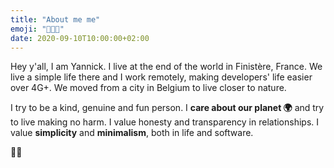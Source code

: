 ```yaml
---
title: "About me me"
emoji: "👨🏼‍💻"
date: 2020-09-10T10:00:00+02:00
---
```


Hey y'all, I am Yannick. I live at the end of the world in Finistère, France.
We live a simple life there and I work remotely, making developers' life easier over 4G+.
We moved from a city in Belgium to live closer to nature.

I try to be a kind, genuine and fun person.
I **care about our planet 🌍** and try to live making no harm.
I value honesty and transparency in relationships.
I value **simplicity** and **minimalism**, both in life and software.

👋🏻
